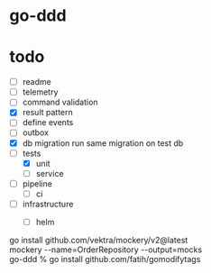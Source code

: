 # go-ddd


# todo
- [ ] readme
- [ ] telemetry
- [ ] command validation
- [x] result pattern
- [ ] define events
- [ ] outbox
- [x] db migration run same migration on test db
- [ ] tests
  - [x] unit
  - [ ] service
- [ ] pipeline
  - [ ] ci
- [ ] infrastructure
  - [ ] helm


go install github.com/vektra/mockery/v2@latest <br>
mockery --name=OrderRepository --output=mocks <br>
go-ddd % go install github.com/fatih/gomodifytags